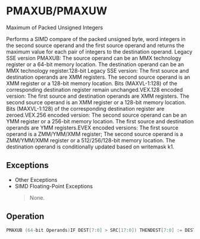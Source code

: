 # PMAXUB/PMAXUW

Maximum of Packed Unsigned Integers

Performs a SIMD compare of the packed unsigned byte, word integers in the second source operand and the first source operand and returns the maximum value for each pair of integers to the destination operand.
Legacy SSE version PMAXUB: The source operand can be an MMX technology register or a 64-bit memory location.
The destination operand can be an MMX technology register.128-bit Legacy SSE version: The first source and destination operands are XMM registers.
The second source operand is an XMM register or a 128-bit memory location.
Bits (MAXVL-1:128) of the corresponding destination register remain unchanged.VEX.128 encoded version: The first source and destination operands are XMM registers.
The second source operand is an XMM register or a 128-bit memory location.
Bits (MAXVL-1:128) of the corresponding destination register are zeroed.VEX.256 encoded version: The second source operand can be an YMM register or a 256-bit memory location.
The first source and destination operands are YMM registers.EVEX encoded versions: The first source operand is a ZMM/YMM/XMM register; The second source operand is a ZMM/YMM/XMM register or a 512/256/128-bit memory location.
The destination operand is conditionally updated based on writemask k1.

## Exceptions

- Other Exceptions
- SIMD Floating-Point Exceptions
  > None.

## Operation

```C
PMAXUB (64-bit Operands)IF DEST[7:0] > SRC[17:0]) THENDEST[7:0] := DEST[7:0];ELSEDEST[7:0] := SRC[7:0]; FI;(* Repeat operation for 2nd through 7th bytes in source and destination operands *)IF DEST[63:56] > SRC[63:56]) THENDEST[63:56] := DEST[63:56];ELSEDEST[63:56] := SRC[63:56]; FI;PMAXUB (128-bit Legacy SSE Version)IF DEST[7:0] >SRC[7:0] THENDEST[7:0] := DEST[7:0];ELSEDEST[15:0] := SRC[7:0]; FI;(* Repeat operation for 2nd through 15th bytes in source and destination operands *)IF DEST[127:120] >SRC[127:120] THENDEST[127:120] := DEST[127:120];ELSEDEST[127:120] := SRC[127:120]; FI;VPMAXUB (VEX.128 Encoded Version)IF SRC1[7:0] >SRC2[7:0] THENDEST[7:0] := SRC1[7:0];ELSEDEST[7:0] := SRC2[7:0]; FI;(* Repeat operation for 2nd through 15th bytes in source and destination operands *)IF SRC1[127:120] >SRC2[127:120] THENDEST[127:120] := SRC1[127:120];ELSEDEST[127:120] := SRC2[127:120]; FI;DEST[MAXVL-1:128] := 0VPMAXUB (VEX.256 Encoded Version)IF SRC1[7:0] >SRC2[7:0] THENDEST[7:0] := SRC1[7:0];ELSEDEST[15:0] := SRC2[7:0]; FI;(* Repeat operation for 2nd through 31st bytes in source and destination operands *)IF SRC1[255:248] >SRC2[255:248] THENDEST[255:248] := SRC1[255:248];ELSEDEST[255:248] := SRC2[255:248]; FI;DEST[MAXVL-1:128] := 0VPMAXUB (EVEX Encoded Versions)(KL, VL) = (16, 128), (32, 256), (64, 512)FOR j := 0 TO KL-1i := j * 8IF k1[j] OR *no writemask* THENIF SRC1[i+7:i] > SRC2[i+7:i] THEN DEST[i+7:i] := SRC1[i+7:i];ELSE DEST[i+7:i] := SRC2[i+7:i]; FI;ELSE IF *merging-masking*; merging-maskingTHEN *DEST[i+7:i] remains unchanged*ELSE ; zeroing-maskingDEST[i+7:i] := 0FIFI;ENDFOR;DEST[MAXVL-1:VL] := 0PMAXUW (128-bit Legacy SSE Version)IF DEST[15:0] >SRC[15:0] THENDEST[15:0] := DEST[15:0];ELSEDEST[15:0] := SRC[15:0]; FI;(* Repeat operation for 2nd through 7th words in source and destination operands *)IF DEST[127:112] >SRC[127:112] THENDEST[127:112] := DEST[127:112];ELSEVPMAXUW (VEX.128 Encoded Version)IF SRC1[15:0] > SRC2[15:0] THENDEST[15:0] := SRC1[15:0];ELSEDEST[15:0] := SRC2[15:0]; FI;(* Repeat operation for 2nd through 7th words in source and destination operands *)IF SRC1[127:112] >SRC2[127:112] THENDEST[127:112] := SRC1[127:112];ELSEDEST[127:112] := SRC2[127:112]; FI;DEST[MAXVL-1:128] := 0VPMAXUW (VEX.256 Encoded Version)IF SRC1[15:0] > SRC2[15:0] THENDEST[15:0] := SRC1[15:0];ELSEDEST[15:0] := SRC2[15:0]; FI;(* Repeat operation for 2nd through 15th words in source and destination operands *)IF SRC1[255:240] >SRC2[255:240] THENDEST[255:240] := SRC1[255:240];ELSEDEST[255:240] := SRC2[255:240]; FI;DEST[MAXVL-1:128] := 0VPMAXUW (EVEX Encoded Versions)(KL, VL) = (8, 128), (16, 256), (32, 512)FOR j := 0 TO KL-1i := j * 16IF k1[j] OR *no writemask* THENIF SRC1[i+15:i] > SRC2[i+15:i] THEN DEST[i+15:i] := SRC1[i+15:i];ELSE DEST[i+15:i] := SRC2[i+15:i]; FI;ELSE IF *merging-masking*; merging-maskingTHEN *DEST[i+15:i] remains unchanged*ELSE ; zeroing-maskingDEST[i+15:i] := 0FIFI;Intel C/C++ Compiler Intrinsic EquivalentVPMAXUB __m512i _mm512_max_epu8( __m512i a, __m512i b);VPMAXUB __m512i _mm512_mask_max_epu8(__m512i s, __mmask64 k, __m512i a, __m512i b);VPMAXUB __m512i _mm512_maskz_max_epu8( __mmask64 k, __m512i a, __m512i b);VPMAXUW __m512i _mm512_max_epu16( __m512i a, __m512i b);VPMAXUW __m512i _mm512_mask_max_epu16(__m512i s, __mmask32 k, __m512i a, __m512i b);VPMAXUW __m512i _mm512_maskz_max_epu16( __mmask32 k, __m512i a, __m512i b);VPMAXUB __m256i _mm256_mask_max_epu8(__m256i s, __mmask32 k, __m256i a, __m256i b);VPMAXUB __m256i _mm256_maskz_max_epu8( __mmask32 k, __m256i a, __m256i b);VPMAXUW __m256i _mm256_mask_max_epu16(__m256i s, __mmask16 k, __m256i a, __m256i b);VPMAXUW __m256i _mm256_maskz_max_epu16( __mmask16 k, __m256i a, __m256i b);VPMAXUB __m128i _mm_mask_max_epu8(__m128i s, __mmask16 k, __m128i a, __m128i b);VPMAXUB __m128i _mm_maskz_max_epu8( __mmask16 k, __m128i a, __m128i b);VPMAXUW __m128i _mm_mask_max_epu16(__m128i s, __mmask8 k, __m128i a, __m128i b);VPMAXUW __m128i _mm_maskz_max_epu16( __mmask8 k, __m128i a, __m128i b);(V)PMAXUB __m128i _mm_max_epu8 ( __m128i a, __m128i b);(V)PMAXUW __m128i _mm_max_epu16 ( __m128i a, __m128i b)VPMAXUB __m256i _mm256_max_epu8 ( __m256i a, __m256i b);VPMAXUW __m256i _mm256_max_epu16 ( __m256i a, __m256i b);PMAXUB __m64 _mm_max_pu8(__m64 a, __m64 b);
```
